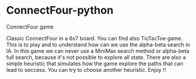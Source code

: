 # ConnectFour-python
ConnectFour game

Classic ConnectFour in a 6x7 board. You can find also TicTacToe game. This is to play and to understand how can we use the alpha-beta search in IA. In this game we can never use a MiniMax search method or alpha-beta full search, because it's not possible to explore all state. 
There are also a simple heuristic that simulates how the game explore the paths that can lead to seccess. You can try to choose another heuristic. Enjoy !!
